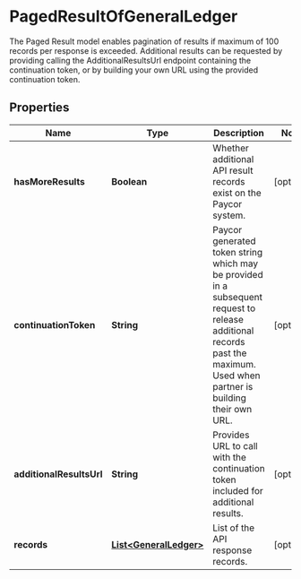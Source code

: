 

# PagedResultOfGeneralLedger

The Paged Result model enables pagination of results if maximum of 100 records per response is exceeded. Additional results can be requested by providing calling the AdditionalResultsUrl endpoint containing the continuation token, or by building your own URL using the provided continuation token.

## Properties

| Name | Type | Description | Notes |
|------------ | ------------- | ------------- | -------------|
|**hasMoreResults** | **Boolean** | Whether additional API result records exist on the Paycor system. |  [optional] |
|**continuationToken** | **String** | Paycor generated token string which may be provided in a subsequent request to  release additional records past the maximum.  Used when partner is building their own URL. |  [optional] |
|**additionalResultsUrl** | **String** | Provides URL to call with the continuation token included for additional results.  |  [optional] |
|**records** | [**List&lt;GeneralLedger&gt;**](GeneralLedger.md) | List of the API response records.  |  [optional] |



